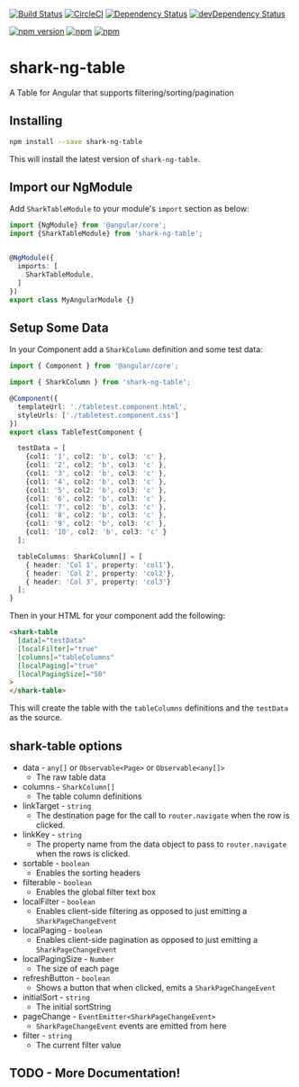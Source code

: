 [![Build Status](https://travis-ci.org/Quantas/shark-ng-table.svg?branch=master)](https://travis-ci.org/Quantas/shark-ng-table)
[![CircleCI](https://circleci.com/gh/Quantas/shark-ng-table.svg?style=shield)](https://circleci.com/gh/Quantas/shark-ng-table)
[![Dependency Status][david-badge]][david-badge-url]
[![devDependency Status][david-dev-badge]][david-dev-badge-url]

[![npm version](https://badge.fury.io/js/shark-ng-table.svg)][npm-badge-url]
[![npm](https://img.shields.io/npm/l/shark-ng-table.svg)][npm-badge-url]
[![npm](https://img.shields.io/npm/dm/shark-ng-table.svg)][npm-badge-url]

# shark-ng-table

A Table for Angular that supports filtering/sorting/pagination

## Installing

```bash
npm install --save shark-ng-table
```

This will install the latest version of `shark-ng-table`.

## Import our NgModule

Add `SharkTableModule` to your module's `import` section as below:

```typescript
import {NgModule} from '@angular/core';
import {SharkTableModule} from 'shark-ng-table';


@NgModule({
  imports: [
    SharkTableModule,
  ]
})
export class MyAngularModule {}
```

## Setup Some Data

In your Component add a `SharkColumn` definition and some test data:

```typescript
import { Component } from '@angular/core';

import { SharkColumn } from 'shark-ng-table';

@Component({
  templateUrl: './tabletest.component.html',
  styleUrls: ['./tabletest.component.css']
})
export class TableTestComponent {

  testData = [
    {col1: '1', col2: 'b', col3: 'c' },
    {col1: '2', col2: 'b', col3: 'c' },
    {col1: '3', col2: 'b', col3: 'c' },
    {col1: '4', col2: 'b', col3: 'c' },
    {col1: '5', col2: 'b', col3: 'c' },
    {col1: '6', col2: 'b', col3: 'c' },
    {col1: '7', col2: 'b', col3: 'c' },
    {col1: '8', col2: 'b', col3: 'c' },
    {col1: '9', col2: 'b', col3: 'c' },
    {col1: '10', col2: 'b', col3: 'c' }
  ];

  tableColumns: SharkColumn[] = [
    { header: 'Col 1', property: 'col1'},
    { header: 'Col 2', property: 'col2'},
    { header: 'Col 3', property: 'col3'}
  ];
}
```

Then in your HTML for your component add the following:

```html
<shark-table
  [data]="testData"
  [localFilter]="true"
  [columns]="tableColumns"
  [localPaging]="true"
  [localPagingSize]="50"
>
</shark-table>
```

This will create the table with the `tableColumns` definitions and the `testData` as the source.

## shark-table options

* data - `any[]` or `Observable<Page>` or `Observable<any[]>`
    * The raw table data
* columns - `SharkColumn[]`
    * The table column definitions
* linkTarget - `string`
    * The destination page for the call to `router.navigate` when the row is clicked.
* linkKey - `string`
    * The property name from the data object to pass to `router.navigate` when the rows is clicked.
* sortable - `boolean`
    * Enables the sorting headers
* filterable - `boolean`
    * Enables the global filter text box
* localFilter - `boolean`
    * Enables client-side filtering as opposed to just emitting a `SharkPageChangeEvent`
* localPaging - `boolean`
    * Enables client-side pagination as opposed to just emitting a `SharkPageChangeEvent`
* localPagingSize - `Number`
    * The size of each page
* refreshButton - `boolean`
    * Shows a button that when clicked, emits a `SharkPageChangeEvent`
* initialSort - `string`
    * The initial sortString
* pageChange - `EventEmitter<SharkPageChangeEvent>`
    * `SharkPageChangeEvent` events are emitted from here
* filter - `string`
    * The current filter value

## TODO - More Documentation!

[david-badge]: https://david-dm.org/quantas/shark-ng-table.svg
[david-badge-url]: https://david-dm.org/quantas/shark-ng-table
[david-dev-badge]: https://david-dm.org/quantas/shark-ng-table/dev-status.svg
[david-dev-badge-url]: https://david-dm.org/quantas/shark-ng-table?type=dev
[npm-badge-url]: https://www.npmjs.com/package/shark-ng-table